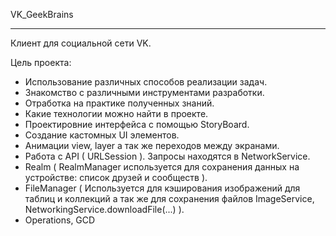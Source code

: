 
VK_GeekBrains
____________________________________
Клиент для социальной сети VK.

Цель проекта:
* Использование различных способов реализации задач.
*  Знакомство с различными инструментами разработки.
*  Отработка на практике полученных знаний.
*  Какие технологии можно найти в проекте.
*  Проектировние интерфейса с помощью StoryBoard.
*  Создание кастомных UI элементов.
*  Анимации view, layer а так же переходов между экранами.
*  Работа с API ( URLSession ). Запросы находятся в NetworkService.
*  Realm ( RealmManager используется для сохранения данных на устройстве: список друзей и сообществ ).
*  FileManager ( Используется для кэширования изображений для таблиц и коллекций а так же для сохранения файлов ImageService, NetworkingService.downloadFile(...) ).
*  Operations, GCD



